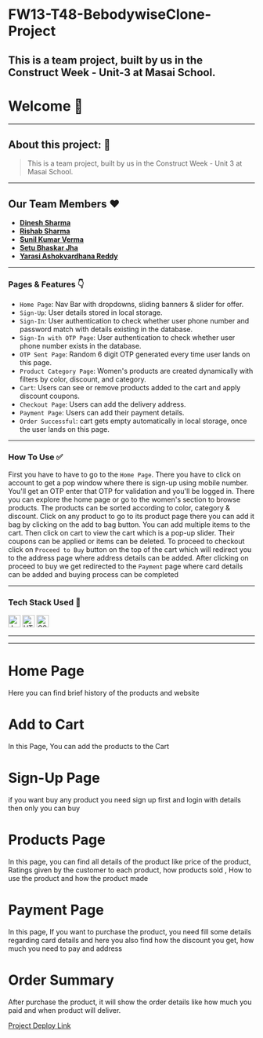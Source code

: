 # FW13-T48-BebodywiseClone-Project
This is a team project, built by us in the Construct Week - Unit-3 at Masai School.
---

# Welcome 👋

---

## About this project: 🙌

> This is a team project, built by us in the Construct Week - Unit 3 at Masai School.
> 

---

## Our Team Members ❤️

- [**Dinesh Sharma**](https://www.linkedin.com/in/dino-web/)
- [**Rishab Sharma**](https://www.linkedin.com/in/sharmarishab98)
- **[Sunil Kumar Verma](https://www.linkedin.com/in/sunilrajverma)**
- **[Setu Bhaskar Jha](https://www.linkedin.com/in/setubhaskarjha/)**
- **[Yarasi Ashokvardhana Reddy](https://www.linkedin.com/in/yarasi-ashokvardhana-reddy-33b560122/)**

---

### Pages & Features 👇

- `Home Page`: Nav Bar with dropdowns, sliding banners & slider for offer.
- `Sign-Up`: User details stored in local storage.
- `Sign-In`: User authentication to check whether user phone number and password match with details existing in the database.
- `Sign-In with OTP Page`: User authentication to check whether user phone number exists in the database.
- `OTP Sent Page`: Random 6 digit OTP generated every time user lands on this page.
- `Product Category Page`: Women's products are created dynamically with filters by color, discount, and category.
- `Cart`: Users can see or remove products added to the cart and apply discount coupons.
- `Checkout Page`: Users can add the delivery address.
- `Payment Page`: Users can add their payment details.
- `Order Successful`: cart gets empty automatically in local storage, once the user lands on this page.

---

### How To Use ✅

First you have to have to go to the `Home Page`. There you have to click on account to get a pop window where there is sign-up using mobile number. You'll get an OTP enter that OTP for validation and you'll be logged in. There you can explore the home page or go to the women's section to browse products. The products can be sorted according to color,  category & discount. Click on any product to go to its product page there you can add it bag by clicking on the add to bag button. You can add multiple items to the cart. Then click on cart to view the cart which is a pop-up slider. Their coupons can be applied or items can be deleted. To proceed to checkout click on `Proceed to Buy` button on the top of the cart which will redirect you to the address page where address details can be added. After clicking on proceed to buy we get redirected to the `Payment` page where card details can be added and buying process can be completed

---

### Tech Stack Used 🔧

<img src="https://img.shields.io/badge/JavaScript-282C34?logo=javascript&logoColor=F7DF1E" alt="JavaScript logo" title="JavaScript" height="25" />
<img src="https://img.shields.io/badge/HTML5-282C34?logo=html5&logoColor=E34F26" alt="HTML5 logo" title="HTML5" height="25" />
<img src="https://img.shields.io/badge/CSS3-282C34?logo=css3&logoColor=1572B6" alt="CSS3 logo" title="CSS3" height="25" />

---



---

# Home Page
Here you can find brief history of the products and website
 
    



# Add to Cart
In this Page, You can add the products to the Cart





# Sign-Up Page
if you want buy any product you need sign up first and login with details then only you can buy





# Products Page
In this page, you can find all details of the product like price of the product, Ratings given by the customer to each product, how products sold , How to use the product and how the product made



 # Payment Page
In this page, If you want to purchase the product, you need fill some details regarding card details and here you also find how the discount you get, how much you need to pay and address






# Order Summary
After purchase the product,  it will show the order details like how much you paid and when product will deliver.



[Project Deploy Link](https://dinoweblog.github.io/FW13-T48-BebodywiseClone-Project/)
